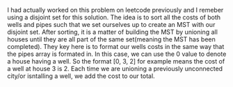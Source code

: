 I had actually worked on this problem on leetcode previously and I remeber using a disjoint
set for this solution. The idea is to sort all the costs of both wells and pipes such that
we set ourselves up to create an MST with our disjoint set. After sorting, it is a matter of
building the MST by unioning all houses until they are all part of the same set(meaning the MST
has been completed). They key here is to format our wells costs in the same way that the pipes
array is formated in. In this case, we can use the 0 value to denote a house having a well.
So the format [0, 3, 2] for example means the cost of a well at house 3 is 2. Each time we are
unioning a previously unconnected city/or isntalling a well, we add the cost to our total.
